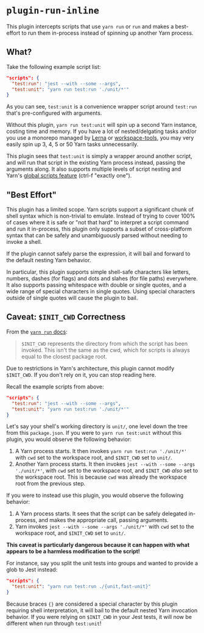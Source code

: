 # `plugin-run-inline`

This plugin intercepts scripts that use `yarn run` or `run` and makes a best-effort to run them in-process instead of spinning up another Yarn process.

## What?

Take the following example script list:

```json
"scripts": {
  "test:run": "jest --with --some --args",
  "test:unit": "yarn run test:run './unit/*'"
}
```

As you can see, `test:unit` is a convenience wrapper script around `test:run` that's pre-configured with arguments.

Without this plugin, `yarn run test:unit` will spin up a second Yarn instance, costing time and memory. If you have a lot of nested/delgating tasks and/or you use a monorepo managed by [Lerna](https://lerna.js.org/) or [workspace-tools](https://github.com/yarnpkg/berry/tree/master/packages/plugin-workspace-tools), you may very easily spin up 3, 4, 5 or 50 Yarn tasks unnecessarily.

This plugin sees that `test:unit` is simply a wrapper around another script, and will run that script in the existing Yarn process instead, passing the arguments along. It also supports multiple levels of script nesting and Yarn's [global scripts feature](https://yarnpkg.com/cli/run/#details) (ctrl-f "exactly one").

## "Best Effort"

This plugin has a limited scope. Yarn scripts support a significant chunk of shell syntax which is non-trivial to emulate. Instead of trying to cover 100% of cases where it is safe or "not that hard" to interpret a script command and run it in-process, this plugin only supports a subset of cross-platform syntax that can be safely and unambiguously parsed without needing to invoke a shell.

If the plugin cannot safely parse the expression, it will bail and forward to the default nesting Yarn behavior.

In particular, this plugin supports simple shell-safe characters like letters, numbers, dashes (for flags) and dots and slahes (for file paths) everywhere. It also supports passing whitespace with double or single quotes, and a wide range of special characters in single quotes. Using special characters outside of single quotes will cause the plugin to bail.

## Caveat: `$INIT_CWD` Correctness

From the [`yarn run` docs](https://yarnpkg.com/advanced/lifecycle-scripts/#environment-variables):

> `$INIT_CWD` represents the directory from which the script has been invoked. This isn't the same as the cwd, which for scripts is always equal to the closest package root.

Due to restrictions in Yarn's architecture, this plugin cannot modify `$INIT_CWD`. If you don't rely on it, you can stop reading here.

Recall the example scripts from above:

```json
"scripts": {
  "test:run": "jest --with --some --args",
  "test:unit": "yarn run test:run './unit/*'"
}
```

Let's say your shell's working directory is `unit/`, one level down the tree from this `package.json`. If you were to `yarn run test:unit` without this plugin, you would observe the following behavior:

1. A Yarn process starts. It then invokes `yarn run test:run './unit/*'` with `cwd` set to the workspace root, and `$INIT_CWD` set to `unit/`.
2. Another Yarn process starts. It then invokes `jest --with --some --args './unit/*'`, with `cwd` set to the workspace root, and `$INIT_CWD` _also_ set to the workspace root. This is because `cwd` was already the workspace root from the previous step.

If you were to instead use this plugin, you would observe the following behavior:

1. A Yarn process starts. It sees that the script can be safely delegated in-process, and makes the appropriate call, passing arguments.
2. Yarn invokes `jest --with --some --args './unit/*'` with `cwd` set to the workspace root, and `$INIT_CWD` set to `unit/`.

**This caveat is particularly dangerous because it can happen with what appears to be a harmless modification to the script!**

For instance, say you split the unit tests into groups and wanted to provide a glob to Jest instead:

```json
"scripts": {
  "test:unit": "yarn run test:run ./{unit,fast-unit}"
}
```

Because braces `{}` are considered a special character by this plugin requiring shell interpretation, it will bail to the default nested Yarn invocation behavior. If you were relying on `$INIT_CWD` in your Jest tests, it will now be different when run through `test:unit`!
